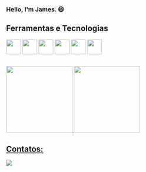 ### Hello, I'm James. 😄

## Ferramentas e Tecnologias
<i class="devicon-angularjs-plain"></i>
<img src="https://cdn.jsdelivr.net/gh/devicons/devicon/icons/angularjs/angularjs-original.svg" width="40" height="40"/>
<img src="https://cdn.jsdelivr.net/gh/devicons/devicon/icons/materialui/materialui-original.svg" width="40" height="40"/>
<img src="https://cdn.jsdelivr.net/gh/devicons/devicon/icons/javascript/javascript-original.svg" width="40" height="40"/>
<img src="https://cdn.jsdelivr.net/gh/devicons/devicon/icons/typescript/typescript-original.svg" width="40" height="40"/>
<img src="https://cdn.jsdelivr.net/gh/devicons/devicon/icons/html5/html5-original.svg" width="40" height="40"/>
<img src="https://cdn.jsdelivr.net/gh/devicons/devicon/icons/csharp/csharp-original.svg" width="40" height="40"/>

##
<div>
  <a href="https://github.com/Diagnoster">
  <img loading="lazy" height="180em"" src="https://github-readme-stats.vercel.app/api/top-langs/?username=Diagnoster&layout=compact&langs_count=7&theme=dracula"/>
  <img height="180em" src="https://github-readme-stats.vercel.app/api?username=Diagnoster&show_icons=true&theme=dracula&include_all_commits=true&count_private=true"/>
</div>
           
                              
## Contatos:

<div>
  <a href="https://br.linkedin.com/in/james-rovel-barbosa-8862ab203" target="_blank"><img loading="lazy" src="https://img.shields.io/badge/-LinkedIn-%230077B5?style=for-the-badge&logo=linkedin&logoColor=white" target="_blank"></a>   
</div>          
                  
<!--
**Diagnoster/Diagnoster** is a ✨ _special_ ✨ repository because its `README.md` (this file) appears on your GitHub profile.

Here are some ideas to get you started:

- 🔭 I’m currently working on ...
- 🌱 I’m currently learning ...
- 👯 I’m looking to collaborate on ...
- 🤔 I’m looking for help with ...
- 💬 Ask me about ...
- 📫 How to reach me: ...
- 😄 Pronouns: ...
- ⚡ Fun fact: ...
-->

